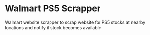 # Walmart PS5 Scrapper
Walmart website scrapper to scrap website for PS5 stocks at nearby locations and notify if stock becomes available

